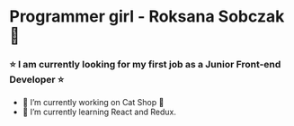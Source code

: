 # Programmer girl - Roksana Sobczak 👋

### ⭐ I am currently looking for my first job as a Junior Front-end Developer ⭐

- 🔭 I’m currently working on Cat Shop 🙂
- 🌱 I’m currently learning React and Redux.
